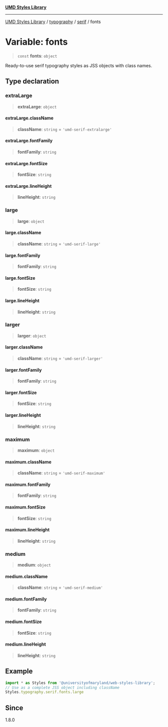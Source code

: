 [**UMD Styles Library**](../../../../README.md)

***

[UMD Styles Library](../../../../README.md) / [typography](../../../README.md) / [serif](../README.md) / fonts

# Variable: fonts

> `const` **fonts**: `object`

Ready-to-use serif typography styles as JSS objects with class names.

## Type declaration

### extraLarge

> **extraLarge**: `object`

#### extraLarge.className

> **className**: `string` = `'umd-serif-extralarge'`

#### extraLarge.fontFamily

> **fontFamily**: `string`

#### extraLarge.fontSize

> **fontSize**: `string`

#### extraLarge.lineHeight

> **lineHeight**: `string`

### large

> **large**: `object`

#### large.className

> **className**: `string` = `'umd-serif-large'`

#### large.fontFamily

> **fontFamily**: `string`

#### large.fontSize

> **fontSize**: `string`

#### large.lineHeight

> **lineHeight**: `string`

### larger

> **larger**: `object`

#### larger.className

> **className**: `string` = `'umd-serif-larger'`

#### larger.fontFamily

> **fontFamily**: `string`

#### larger.fontSize

> **fontSize**: `string`

#### larger.lineHeight

> **lineHeight**: `string`

### maximum

> **maximum**: `object`

#### maximum.className

> **className**: `string` = `'umd-serif-maximum'`

#### maximum.fontFamily

> **fontFamily**: `string`

#### maximum.fontSize

> **fontSize**: `string`

#### maximum.lineHeight

> **lineHeight**: `string`

### medium

> **medium**: `object`

#### medium.className

> **className**: `string` = `'umd-serif-medium'`

#### medium.fontFamily

> **fontFamily**: `string`

#### medium.fontSize

> **fontSize**: `string`

#### medium.lineHeight

> **lineHeight**: `string`

## Example

```typescript
import * as Styles from '@universityofmaryland/web-styles-library';
// Use as a complete JSS object including className
Styles.typography.serif.fonts.large
```

## Since

1.8.0
